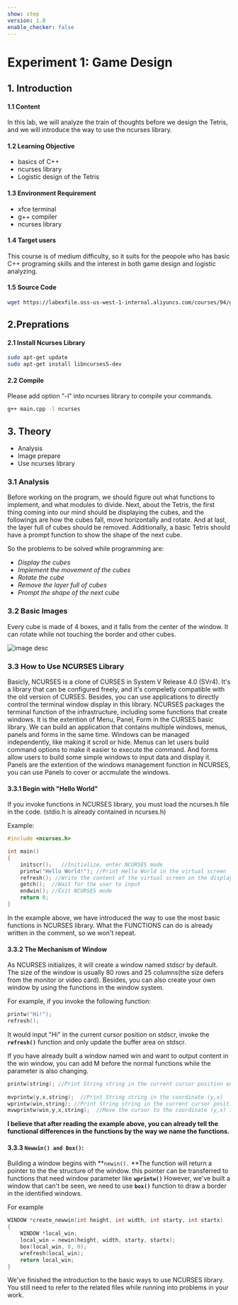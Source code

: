 ```yaml
---
show: step
version: 1.0
enable_checker: false
---
```


# Experiment 1: Game Design

## 1. Introduction

#### 1.1 Content
In this lab, we will analyze the train of thoughts before we design the Tetris, and we will introduce the way to use the ncurses library.

#### 1.2 Learning Objective
+ basics of C++
+ ncurses library
+ Logistic design of the Tetris

#### 1.3 Environment Requirement 

+ xfce terminal
+ g++ compiler
+ ncurses library

#### 1.4 Target users
This course is of medium difficulty, so it suits for the peopole who has basic C++ programing skills and the interest in both game design and logistic analyzing.

#### 1.5 Source Code
```sh
wget https://labexfile.oss-us-west-1-internal.aliyuncs.com/courses/94/game_zero.zip
```

## 2.Preprations

#### 2.1 Install Ncurses Library
```sh
sudo apt-get update
sudo apt-get install libncurses5-dev
```

#### 2.2 Compile
Please add option "-l" into ncurses library to compile your commands.
```sh
g++ main.cpp -l ncurses
```

## 3. Theory

- Analysis
- Image prepare
- Use ncurses library

### 3.1 Analysis

Before working on the program, we should figure out what functions to implement, and what modules to divide. Next, about the Tetris, the first thing coming into our mind should be displaying the cubes, and the followings are how the cubes fall, move horizontally and rotate. And at last, the layer full of cubes should be removed. Additionally, a basic Tetris should have a prompt function to show the shape of the next cube.

So the problems to be solved while programming are:

+ *Display the cubes*
+ *Implement the movement of the cubes*
+ *Rotate the cube*
+ *Remove the layer full of cubes*
+ *Prompt the shape of the next cube*

### 3.2 Basic Images

Every cube is made of 4 boxes, and it falls from the center of the window. It can rotate while not touching the border and other cubes.



![image desc](https://labex.io/upload/Q/Q/D/ICKxf2T2luot.jpg)

### 3.3 How to Use NCURSES Library

Basicly, NCURSES is a clone of CURSES in System V Release 4.0 (SVr4). It's a library that can be configured freely, and it's compeletly compatible with the old version of CURSES. Besides, you can use applications to directly control the terminal window display in this library. NCURSES packages the terminal function of the infrastructure, including some functions that create windows. It is the extention of Menu, Panel, Form in the CURSES basic library. We can build an application that contains multiple windows, menus, panels and forms in the same time. Windows can be managed independently, like making it scroll or hide. Menus can let users build command options to make it easier to execute the command. And forms allow users to build some simple windows to input data and display it. Panels are the extention of the windows management function in NCURSES, you can use Panels to cover or accmulate the windows.

#### 3.3.1 Begin with  "Hello World"

If you invoke functions in NCURSES library, you must load the ncurses.h file in the code. (stdio.h is already contained in ncurses.h)

Example:
```c++
#include <ncurses.h>

int main()
{
	initscr();   //Initialize, enter NCURSES mode
	printw("Hello World!"); //Print Hello World in the virtual screen
	refresh(); //Write the content of the virtual screen on the display and refresh
	getch();  //Wait for the user to input
	endwin(); //Exit NCURSES mode
	return 0;
}
```


In the example above, we have introduced the way to use the most basic functions in NCURSES library. What the FUNCTIONS can do is already written in the comment, so we won't repeat.

#### 3.3.2 The Mechanism of Window

As NCURSES initializes, it will create a window named stdscr by default. The size of the window is usually 80 rows and 25 columns(the size defers from the  monitor or video card). Besides, you can also create your own window by using the functions in the window system.

For example, if you invoke the following function:
```c++
printw("Hi!");
refresh();
```

It would input "Hi" in the current cursor position on stdscr, invoke the **`refresh()`** function and only update the buffer area on stdscr.

If you have already built a window named win and want to output content in the win window, you can add M before the normal functions while the parameter is also changing.
```c++
printw(string); //Print String string in the current cursor position on stdscr
                 
mvprintw(y,x,string);  //Print String string in the coordinate (y,x)
wprintw(win,string); //Print String string in the current cursor position in win window
mvwprintw(win,y,x,string);  //Move the cursor to the coordinate (y,x) in win window and print string
```

**I believe that after reading the example above, you can already tell the functional differences in the functions by the way we name the functions.**

#### 3.3.3 `Newwin() and Box()`:

Building a window begins with **`newin().` **The function will return a pointer to the the structure of the window. this pointer can be transferred to functions that need window parameter like **`wprintw()`**
However, we've built a window that can't be seen, we need to use **`box()`** function to draw a border in the identified windows.

For example
```c++
WINDOW *create_newwin(int height, int width, int starty, int startx)
{
	WINDOW *local_win;
	local_win = newin(height, width, starty, startx);
	box(local_win, 0, 0);
	wrefresh(local_win);
	return local_win;
}
```

We've finished the introduction to the basic ways to use NCURSES library. You still need to refer to the related files while running into problems in your work.
